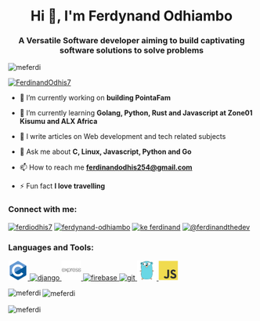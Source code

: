 <h1 align="center">Hi 👋, I'm Ferdynand Odhiambo</h1>
<h3 align="center">A Versatile Software developer aiming to build captivating software solutions to solve problems</h3>

<p align="left"> <img src="https://komarev.com/ghpvc/?username=meferdi&label=Profile%20views&color=0e75b6&style=flat" alt="meferdi" /> </p>

<p align="left"> <a href="https://twitter.com/FerdinandOdhis7" target="blank"><img src="https://img.shields.io/twitter/follow/FerdinandOdhis7?logo=twitter&style=for-the-badge" alt="FerdinandOdhis7" /></a> </p>

- 🔭 I’m currently working on **building PointaFam**

- 🌱 I’m currently learning **Golang, Python, Rust and Javascript at Zone01 Kisumu and ALX Africa**

- 📝 I  write articles on Web development and tech related subjects

- 💬 Ask me about **C, Linux, Javascript, Python and Go**

- 📫 How to reach me **ferdinandodhis254@gmail.com**

- ⚡ Fun fact **I love travelling**

<h3 align="left">Connect with me:</h3>
<p align="left">
<a href="https://twitter.com/ferdiodhis7" target="blank"><img align="center" src="https://raw.githubusercontent.com/rahuldkjain/github-profile-readme-generator/master/src/images/icons/Social/twitter.svg" alt="ferdiodhis7" height="30" width="40" /></a>
<a href="https://linkedin.com/in/ferdynand-odhiambo" target="blank"><img align="center" src="https://raw.githubusercontent.com/rahuldkjain/github-profile-readme-generator/master/src/images/icons/Social/linked-in-alt.svg" alt="ferdynand-odhiambo" height="30" width="40" /></a>
<a href="https://fb.com/ke ferdinand" target="blank"><img align="center" src="https://raw.githubusercontent.com/rahuldkjain/github-profile-readme-generator/master/src/images/icons/Social/facebook.svg" alt="ke ferdinand" height="30" width="40" /></a>
<a href="https://medium.com/@ferdinandthedev" target="blank"><img align="center" src="https://raw.githubusercontent.com/rahuldkjain/github-profile-readme-generator/master/src/images/icons/Social/medium.svg" alt="@ferdinandthedev" height="30" width="40" /></a>
</p>

<h3 align="left">Languages and Tools:</h3>
<p align="left"><a  href="https://www.cprogramming.com/" target="_blank" rel="noreferrer"> <img src="https://raw.githubusercontent.com/devicons/devicon/master/icons/c/c-original.svg" alt="c" width="40" height="40"/> </a> <a href="https://www.djangoproject.com/" target="_blank" rel="noreferrer"> <img src="https://cdn.worldvectorlogo.com/logos/django.svg" alt="django" width="40" height="40"/> </a><a href="https://expressjs.com" target="_blank" rel="noreferrer"> <img src="https://raw.githubusercontent.com/devicons/devicon/master/icons/express/express-original-wordmark.svg" alt="express" width="40" height="40"/> </a><a href="https://firebase.google.com/" target="_blank" rel="noreferrer"> <img src="https://www.vectorlogo.zone/logos/firebase/firebase-icon.svg" alt="firebase" width="40" height="40"/> </a> <a href="https://git-scm.com/" target="_blank" rel="noreferrer"> <img src="https://www.vectorlogo.zone/logos/git-scm/git-scm-icon.svg" alt="git" width="40" height="40"/> </a> <a href="https://golang.org" target="_blank" rel="noreferrer"> <img src="https://raw.githubusercontent.com/devicons/devicon/master/icons/go/go-original.svg" alt="go" width="40" height="40"/> </a> <a  href="https://developer.mozilla.org/en-US/docs/Web/JavaScript" target="_blank" rel="noreferrer"> <img src="https://raw.githubusercontent.com/devicons/devicon/master/icons/javascript/javascript-original.svg" alt="javascript" width="40" height="40"/> </a></p>

<p><img align="left" src="https://github-readme-stats.vercel.app/api/top-langs?username=meferdi&show_icons=true&locale=en&layout=compact" alt="meferdi" /></p>

<p>&nbsp;<img align="center" src="https://github-readme-stats.vercel.app/api?username=meferdi&show_icons=true&locale=en" alt="meferdi" /></p>

<p><img align="center" src="https://github-readme-streak-stats.herokuapp.com/?user=meferdi&" alt="meferdi" /></p>


<!---
MeFerdi/MeFerdi is a ✨ special ✨ repository because its `README.md` (this file) appears on your GitHub profile.
You can click the Preview link to take a look at your changes.
--->
